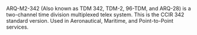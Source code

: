 ARQ-M2-342 (Also known as TDM 342, TDM-2, 96-TDM, and ARQ-28) is a two-channel time division multiplexed telex system. This is the CCIR 342 standard version. Used in Aeronautical, Maritime, and Point-to-Point services.